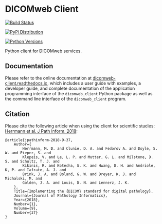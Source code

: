 # DICOMweb Client

[![Build Status](https://travis-ci.org/mghcomputationalpathology/dicomweb-client.svg?branch=master)](https://travis-ci.org/mghcomputationalpathology/dicomweb-client)

[![PyPi Distribution](https://img.shields.io/pypi/v/dicomweb-client.svg)](https://pypi.python.org/pypi/dicomweb-client/)

[![Python Versions](https://img.shields.io/pypi/pyversions/dicomweb-client.svg)](https://pypi.org/project/dicomweb-client/)

Python client for DICOMweb services.


## Documentation

Please refer to the online documentation at [dicomweb-client.readthedocs.io](https://dicomweb-client.readthedocs.io), which includes a user guide with examples, a developer guide, and complete documentation of the application programming interface of the `dicomweb_client` Python package as well as the command line interface of the `dicomweb_client` program.


## Citation

Please cite the following article when using the client for scientific studies: [Herrmann et al. J Path Inform. 2018](http://www.jpathinformatics.org/article.asp?issn=2153-3539;year=2018;volume=9;issue=1;spage=37;epage=37;aulast=Herrmann):

```None
@article{jpathinform-2018-9-37,
    Author={
        Herrmann, M. D. and Clunie, D. A. and Fedorov A. and Doyle, S. W. and Pieper, S. and
        Klepeis, V. and Le, L. P. and Mutter, G. L. and Milstone, D. S. and Schultz, T. J. and
        Kikinis, R. and Kotecha, G. K. and Hwang, D. H. and Andriole, K, P. and Iafrate, A. J. and
        Brink, J. A. and Boland, G. W. and Dreyer, K. J. and Michalski, M. and
        Golden, J. A. and Louis, D. N. and Lennerz, J. K.
    },
    Title={Implementing the {DICOM} standard for digital pathology},
    Journal={Journal of Pathology Informatics},
    Year={2018},
    Number={1},
    Volume={9},
    Number={37}
}

```

